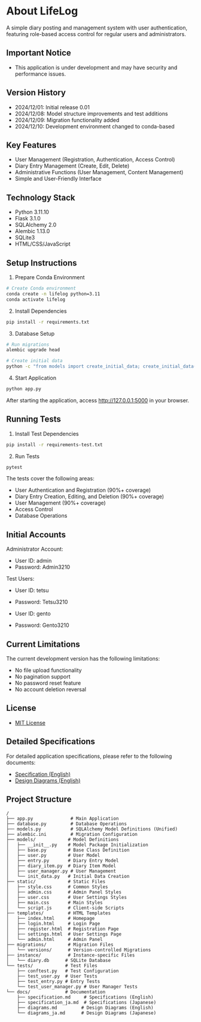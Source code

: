 # About LifeLog

A simple diary posting and management system with user authentication, featuring role-based access control for regular users and administrators.

## Important Notice
- This application is under development and may have security and performance issues.

## Version History
- 2024/12/01: Initial release 0.01
- 2024/12/08: Model structure improvements and test additions
- 2024/12/09: Migration functionality added
- 2024/12/10: Development environment changed to conda-based

## Key Features

- User Management (Registration, Authentication, Access Control)
- Diary Entry Management (Create, Edit, Delete)
- Administrative Functions (User Management, Content Management)
- Simple and User-Friendly Interface

## Technology Stack

- Python 3.11.10
- Flask 3.1.0
- SQLAlchemy 2.0
- Alembic 1.13.0
- SQLite3
- HTML/CSS/JavaScript

## Setup Instructions

1. Prepare Conda Environment
```bash
# Create Conda environment
conda create -n lifelog python=3.11
conda activate lifelog
```

2. Install Dependencies
```bash
pip install -r requirements.txt
```

3. Database Setup
```bash
# Run migrations
alembic upgrade head

# Create initial data
python -c "from models import create_initial_data; create_initial_data()"
```

4. Start Application
```bash
python app.py
```

After starting the application, access http://127.0.0.1:5000 in your browser.

## Running Tests

1. Install Test Dependencies
```bash
pip install -r requirements-test.txt
```

2. Run Tests
```bash
pytest
```

The tests cover the following areas:
- User Authentication and Registration (90%+ coverage)
- Diary Entry Creation, Editing, and Deletion (90%+ coverage)
- User Management (90%+ coverage)
- Access Control
- Database Operations

## Initial Accounts

Administrator Account:
- User ID: admin
- Password: Admin3210

Test Users:
- User ID: tetsu
- Password: Tetsu3210

- User ID: gento
- Password: Gento3210

## Current Limitations

The current development version has the following limitations:
- No file upload functionality
- No pagination support
- No password reset feature
- No account deletion reversal

## License
- [MIT License](LICENSE)

## Detailed Specifications

For detailed application specifications, please refer to the following documents:
- [Specification (English)](docs/specification.md)
- [Design Diagrams (English)](docs/diagrams.md)

## Project Structure

```
/
├── app.py              # Main Application
├── database.py         # Database Operations
├── models.py           # SQLAlchemy Model Definitions (Unified)
├── alembic.ini         # Migration Configuration
├── models/            # Model Definitions
│   ├── __init__.py    # Model Package Initialization
│   ├── base.py        # Base Class Definition
│   ├── user.py        # User Model
│   ├── entry.py       # Diary Entry Model
│   ├── diary_item.py  # Diary Item Model
│   ├── user_manager.py # User Management
│   └── init_data.py   # Initial Data Creation
├── static/            # Static Files
│   ├── style.css      # Common Styles
│   ├── admin.css      # Admin Panel Styles
│   ├── user.css       # User Settings Styles
│   ├── main.css       # Main Styles
│   └── script.js      # Client-side Scripts
├── templates/         # HTML Templates
│   ├── index.html     # Homepage
│   ├── login.html     # Login Page
│   ├── register.html  # Registration Page
│   ├── settings.html  # User Settings Page
│   └── admin.html     # Admin Panel
├── migrations/        # Migration Files
│   └── versions/      # Version-controlled Migrations
├── instance/          # Instance-specific Files
│   └── diary.db      # SQLite Database
└── tests/            # Test Files
    ├── conftest.py   # Test Configuration
    ├── test_user.py  # User Tests
    ├── test_entry.py # Entry Tests
    └── test_user_manager.py # User Manager Tests
└── docs/             # Documentation
    ├── specification.md     # Specifications (English)
    ├── specification_ja.md  # Specifications (Japanese)
    ├── diagrams.md         # Design Diagrams (English)
    └── diagrams_ja.md      # Design Diagrams (Japanese)
